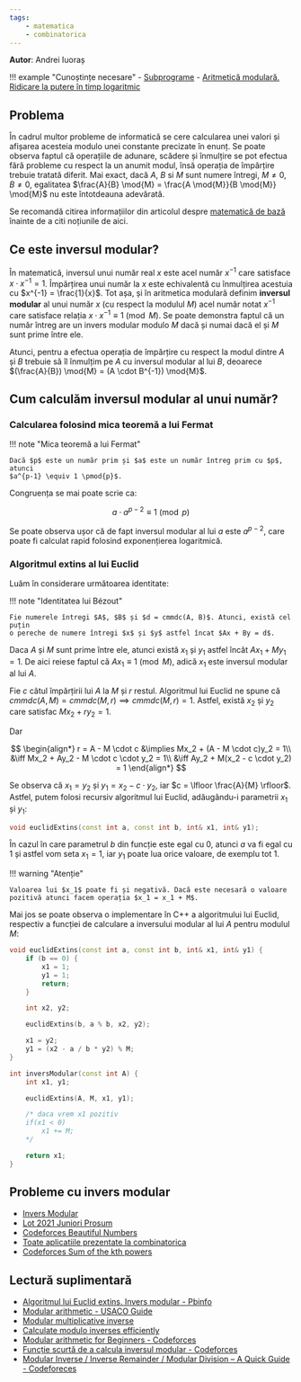 ```yaml
---
tags:
    - matematica
    - combinatorica
---
```


**Autor**: Andrei Iuoraș

!!! example "Cunoștințe necesare"
    - [Subprograme](../cppintro/functions.md)
    - [Aritmetică modulară. Ridicare la putere în timp logaritmic](./pow-log.md)

## Problema

În cadrul multor probleme de informatică se cere calcularea unei valori și
afișarea acesteia modulo unei constante precizate în enunț. Se poate observa
faptul că operațiile de adunare, scădere și înmulțire se pot efectua fără
probleme cu respect la un anumit modul, însă operația de împărțire trebuie
tratată diferit. Mai exact, dacă $A$, $B$ si $M$ sunt numere întregi, $M \ne 0$,
$B \ne 0$, egalitatea $\frac{A}{B} \mod{M} = \frac{A \mod{M}}{B \mod{M}}
\mod{M}$ nu este întotdeauna adevărată.

Se recomandă citirea informațiilor din articolul despre [matematică de
bază](../cppintro/basic-math.md) înainte de a citi noțiunile de
aici.

## Ce este inversul modular?

În matematică, inversul unui număr real $x$ este acel număr $x^{-1}$ care
satisface $x \cdot x^{-1} = 1$. Împărțirea unui număr la $x$ este echivalentă cu
înmulțirea acestuia cu $x^{-1} = \frac{1}{x}$. Tot așa, și în aritmetica
modulară definim **inversul modular** al unui număr $x$ (cu respect la modulul
$M$) acel număr notat $x^{-1}$ care satisface relația $x \cdot x^{-1} \equiv{1}
\pmod{M}$. Se poate demonstra faptul că un număr întreg are un invers modular
modulo $M$ dacă și numai dacă el și $M$ sunt prime între ele.

Atunci, pentru a efectua operația de împărțire cu respect la modul dintre $A$ și
$B$ trebuie să îl înmulțim pe $A$ cu inversul modular al lui $B$, deoarece
$(\frac{A}{B}) \mod{M} = (A \cdot B^{-1}) \mod{M}$.

## Cum calculăm inversul modular al unui număr?

### Calcularea folosind mica teoremă a lui Fermat

!!! note "Mica teoremă a lui Fermat"

    Dacă $p$ este un număr prim și $a$ este un număr întreg prim cu $p$, atunci
    $a^{p-1} \equiv 1 \pmod{p}$.

Congruența se mai poate scrie ca:

$$ a \cdot a^{p - 2} \equiv 1 \pmod{p} $$

Se poate observa ușor că de fapt inversul modular al lui $a$ este $a^{p - 2}$,
care poate fi calculat rapid folosind exponențierea logaritmică.

### Algoritmul extins al lui Euclid

Luăm în considerare următoarea identitate:

!!! note "Identitatea lui Bézout"

    Fie numerele întregi $A$, $B$ și $d = cmmdc(A, B)$. Atunci, există cel puțin
    o pereche de numere întregi $x$ și $y$ astfel încat $Ax + By = d$.

Daca $A$ și $M$ sunt prime între ele, atunci există $x_1$ și $y_1$ astfel încât
$Ax_1 + My_1 = 1$. De aici reiese faptul că $Ax_1 \equiv 1 \pmod{M}$, adică
$x_1$ este inversul modular al lui $A$.

Fie $c$ câtul împărțirii lui $A$ la $M$ și $r$ restul. Algoritmul lui Euclid ne
spune că $cmmdc(A, M) = cmmdc(M, r) \implies cmmdc(M, r) = 1$. Astfel, există
$x_2$ și $y_2$ care satisfac $Mx_2 + ry_2 = 1$.

Dar

$$ \begin{align*} r = A - M \cdot c &\implies Mx_2 + (A - M \cdot c)y_2 = 1\\
&\iff Mx_2 + Ay_2 - M \cdot c \cdot y_2 = 1\\ &\iff Ay_2 + M(x_2 - c \cdot y_2)
= 1 \end{align*} $$

Se observa că $x_1 = y_2$ și $y_1 = x_2 - c \cdot y_2$, iar $c = \lfloor
\frac{A}{M} \rfloor$. Astfel, putem folosi recursiv algoritmul lui Euclid,
adăugându-i parametrii $x_1$ și $y_1$:

```cpp
void euclidExtins(const int a, const int b, int& x1, int& y1);
```

În cazul în care parametrul $b$ din funcție este egal cu 0, atunci $a$ va fi
egal cu 1 și astfel vom seta $x_1 = 1$, iar $y_1$ poate lua orice valoare, de
exemplu tot 1.

!!! warning "Atenție"

    Valoarea lui $x_1$ poate fi și negativă. Dacă este necesară o valoare
    pozitivă atunci facem operația $x_1 = x_1 + M$.

Mai jos se poate observa o implementare în C++ a algoritmului lui Euclid,
respectiv a funcției de calculare a inversului modular al lui $A$ pentru modulul
$M$:

```cpp
void euclidExtins(const int a, const int b, int& x1, int& y1) {
    if (b == 0) {
        x1 = 1;
        y1 = 1;
        return;
    }

    int x2, y2;

    euclidExtins(b, a % b, x2, y2);

    x1 = y2;
    y1 = (x2 - a / b * y2) % M;
}

int inversModular(const int A) {
    int x1, y1;

    euclidExtins(A, M, x1, y1);

    /* daca vrem x1 pozitiv
    if(x1 < 0)
        x1 += M;
    */

    return x1;
}
```

## Probleme cu invers modular

- [Invers Modular](https://www.infoarena.ro/problema/inversmodular)
- [Lot 2021 Juniori Prosum](https://kilonova.ro/problems/1697)
- [Codeforces Beautiful Numbers](http://codeforces.com/problemset/problem/300/C)
- [Toate aplicatiile prezentate la combinatorica](./intro-combinatorics.md)
- [Codeforces Sum of the kth
  powers](https://codeforces.com/contest/622/problem/F)

## Lectură suplimentară

- [Algoritmul lui Euclid extins. Invers modular -
  Pbinfo](https://www.pbinfo.ro/articole/18942/algoritmul-lui-euclid-extins-invers-modular)
- [Modular arithmetic - USACO Guide](https://usaco.guide/gold/modular?lang=cpp)
- [Modular multiplicative
  inverse](https://cp-algorithms.com/algebra/module-inverse.html)
- [Calculate modulo inverses
  efficiently](https://codeforces.com/blog/entry/83075)
- [Modular arithmetic for Beginners -
  Codeforces](https://codeforces.com/blog/entry/72527)
- [Funcție scurtă de a calcula inversul modular -
  Codeforces](https://codeforces.com/blog/entry/23365)
- [Modular Inverse / Inverse Remainder / Modular Division – A Quick Guide -
  Codeforeces](https://codeforces.com/blog/entry/113756)
